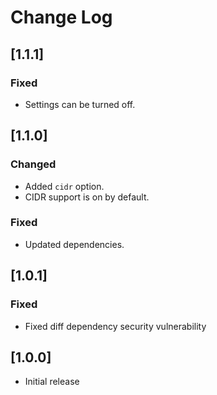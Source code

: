 # Change Log

## [1.1.1]

### Fixed
- Settings can be turned off.


## [1.1.0]

### Changed
- Added `cidr` option.
- CIDR support is on by default.

### Fixed
- Updated dependencies.


## [1.0.1]

### Fixed
- Fixed diff dependency security vulnerability


## [1.0.0]

- Initial release
